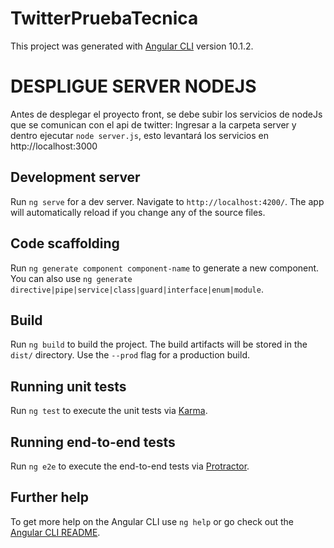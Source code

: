 # TwitterPruebaTecnica

This project was generated with [Angular CLI](https://github.com/angular/angular-cli) version 10.1.2.

# DESPLIGUE SERVER NODEJS

Antes de desplegar el proyecto front, se debe subir los servicios de nodeJs que se comunican con el api de twitter:
Ingresar a la carpeta server y dentro ejecutar `node server.js`, esto levantará los servicios en http://localhost:3000


## Development server

Run `ng serve` for a dev server. Navigate to `http://localhost:4200/`. The app will automatically reload if you change any of the source files.

## Code scaffolding

Run `ng generate component component-name` to generate a new component. You can also use `ng generate directive|pipe|service|class|guard|interface|enum|module`.

## Build

Run `ng build` to build the project. The build artifacts will be stored in the `dist/` directory. Use the `--prod` flag for a production build.

## Running unit tests

Run `ng test` to execute the unit tests via [Karma](https://karma-runner.github.io).

## Running end-to-end tests

Run `ng e2e` to execute the end-to-end tests via [Protractor](http://www.protractortest.org/).

## Further help

To get more help on the Angular CLI use `ng help` or go check out the [Angular CLI README](https://github.com/angular/angular-cli/blob/master/README.md).
